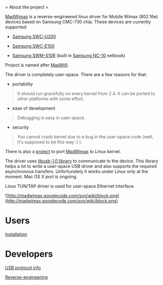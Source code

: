 ﻿= About the project =

[MadWimax](MadWimax.md) is a reverse-engineered linux driver for Mobile Wimax (802.16e) devices based on Samsung CMC-730 chip. These devices are currently supported:

  * [Samsung SWC-U200](SwcU200.md)

  * [Samsung SWC-E100](SwcE100.md)

  * [Samsung SWM-S10R](SwmS10R.md) (built in [Samsung NC-10](Nc10.md) netbook)

Project is named after [MadWifi](http://madwifi-project.org/wiki).

The driver is completely user-space. There are a few reasons for that:

  * portability

> It should run gracefully on every kernel from 2.4. It can be ported to other platforms with some effort.

  * ease of development

> Debugging is easy in user-space.

  * security

> You cannot crash kernel due to a bug in the user-space code (well, it's supposed to be this way :) ).

There is also a [project](http://git.altlinux.org/people/silicium/packages/kernel-source-u200.git) to port [MadWimax](MadWimax.md) to Linux kernel.

The driver uses [libusb-1.0 library](http://libusb.wiki.sourceforge.net/Libusb1.0) to communicate to the device. This library helps a lot to write a user-space USB driver and also supports the required asynchronous transfers. Unfortunately it works under Linux only at the moment. Mac OS X port is ongoing.

Linux TUN/TAP driver is used for user-space Ethernet interface.

![http://madwimax.googlecode.com/svn/wiki/block.png](http://madwimax.googlecode.com/svn/wiki/block.png)

# Users #

[Installation](Installation.md)

# Developers #

[USB protocol info](UsbProtocol.md)

[Reverse-engineering](ReverseEngineering.md)